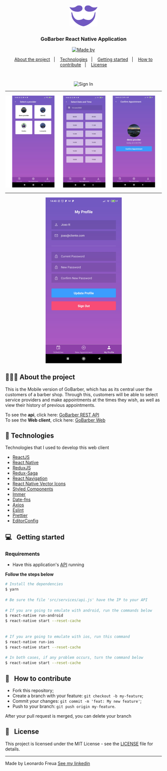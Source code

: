 <h1 align="center">
  <img alt="Logo" src="../.github/logo.svg" width="90px">
</h1>

<h3 align="center">
  GoBarber React Native Application
</h3>

<p align="center">
  <a href="https://www.linkedin.com/in/leonardo-freua-aa3a40138/" target="_blank" rel="noopener noreferrer">
    <img alt="Made by" src="https://img.shields.io/badge/made%20by-Leonardo%20Freua-%233b9eff">
  </a>
</p>

<p align="center">
  <a href="#%EF%B8%8F-about-the-project">About the project</a>&nbsp;&nbsp;&nbsp;|&nbsp;&nbsp;&nbsp;
  <a href="#-technologies">Technologies</a>&nbsp;&nbsp;&nbsp;|&nbsp;&nbsp;&nbsp;
  <a href="#-getting-started">Getting started</a>&nbsp;&nbsp;&nbsp;|&nbsp;&nbsp;&nbsp;
  <a href="#-how-to-contribute">How to contribute</a>&nbsp;&nbsp;&nbsp;|&nbsp;&nbsp;&nbsp;
  <a href="#-license">License</a>
</p>

</br>

<p align="center">
  <img alt="Sign In" src="../.github/mobile-1.png" width="700px">
</p>

---

<p align="center">
  <img alt="Mobile-2" src="../.github/mobile-2.jpg">
</p>

---

<p align="center">
  <img alt="Profile" src="../.github/mobile-profile.jpg" width="245px">
</p>

## 💇🏻‍♂️ About the project

This is the Mobile version of GoBarber, which has as its central user the customers of a barber shop. Through this, customers will be able to select service providers and make appointments at the times they wish, as well as view their history of previous appointments.

To see the **api**, click here: [GoBarber REST API](https://github.com/Leonardofreua/GoBarber/tree/master/backend)</br>
To see the **Web client**, click here: [GoBarber Web](https://github.com/Leonardofreua/GoBarber/tree/master/frontend)

## 🚀 Technologies

Technologies that I used to develop this web client

- [ReactJS](https://reactjs.org/)
- [React Native](https://reactnative.dev/)
- [ReduxJS](https://redux.js.org/)
- [Redux-Saga](https://redux-saga.js.org/)
- [React Navigation](https://reactnavigation.org/)
- [React Native Vector Icons](https://github.com/oblador/react-native-vector-icons)
- [Styled Components](https://styled-components.com/)
- [Immer](https://immerjs.github.io/immer/docs/introduction)
- [Date-fns](https://date-fns.org/)
- [Axios](https://github.com/axios/axios)
- [Eslint](https://eslint.org/)
- [Prettier](https://prettier.io/)
- [EditorConfig](https://editorconfig.org/)

## 💻 &nbsp; Getting started

### Requirements

- Have this application's [API](https://github.com/Leonardofreua/GoBarber/tree/master/backend) running

**Follow the steps below**

```bash
# Install the dependencies
$ yarn

# Be sure the file 'src/services/api.js' have the IP to your API

# If you are going to emulate with android, run the commands below
$ react-native run-android
$ react-native start --reset-cache


# If you are going to emulate with ios, run this command
$ react-native run-ios
$ react-native start --reset-cache

# In both cases, if any problem occurs, turn the command below
$ react-native start --reset-cache

```
## 🤔 &nbsp; How to contribute

- Fork this repository;
- Create a branch with your feature: `git checkout -b my-feature`;
- Commit your changes: `git commit -m 'feat: My new feature'`;
- Push to your branch: `git push origin my-feature`.

After your pull request is merged, you can delete your branch

## 📝 &nbsp; License

This project is licensed under the MIT License - see the [LICENSE](LICENSE) file for details.

---

Made by Leonardo Freua [See my linkedin](https://www.linkedin.com/in/leonardo-freua-aa3a40138/)
